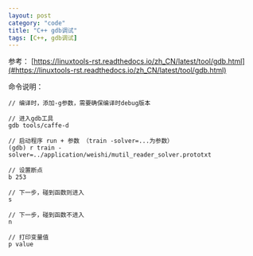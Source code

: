 ```yaml
---
layout: post
category: "code"
title: "C++ gdb调试"
tags: [C++, gdb调试]
---
```


参考： [https://linuxtools-rst.readthedocs.io/zh_CN/latest/tool/gdb.html](#https://linuxtools-rst.readthedocs.io/zh_CN/latest/tool/gdb.html)

命令说明：

```
// 编译时，添加-g参数，需要确保编译时debug版本

// 进入gdb工具
gdb tools/caffe-d

// 启动程序 run + 参数 （train -solver=...为参数）
(gdb) r train -solver=../application/weishi/mutil_reader_solver.prototxt

// 设置断点
b 253

// 下一步，碰到函数则进入
s 

// 下一步，碰到函数不进入
n

// 打印变量值
p value
```